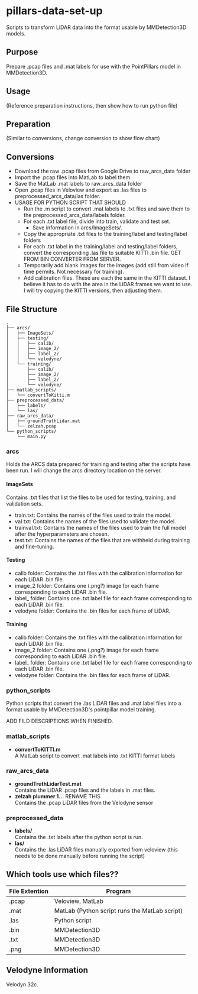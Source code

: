 # pillars-data-set-up #

Scripts to transform LiDAR data into the format usable by MMDetection3D models.

## Purpose ##

Prepare .pcap files and .mat labels for use with the PointPillars model in MMDetection3D.

## Usage ##
(Reference preparation instructions, then show how to run python file)

## Preparation ##
(Similar to conversions, change conversion to show flow chart)

## Conversions ##

- Download the raw .pcap files from Google Drive to raw_arcs_data folder
- Import the .pcap files into MatLab to label them.
- Save the MatLab .mat labels to raw_arcs_data folder
- Open .pcap files in Veloview and export as .las files to preprocessed_arcs_data/las folder.
- USAGE FOR PYTHON SCRIPT THAT SHOULD
  - Run the .m script to convert .mat labels to .txt files and save them to the 
    preprocessed_arcs_data/labels folder.
  - For each .txt label file, divide into train, validate and test set.
    - Save information in arcs/ImageSets/.
  - Copy the appropriate .txt files to the training/label and testing/label folders
  - For each .txt label in the training/label and testing/label folders, convert the 
    corresponding .las file to suitable KITTI .bin file. GET FROM BIN CONVERTER FROM SERVER.
  - Temporarily add blank images for the images (add still from video if time permits. Not
    necessary for training).
  - Add calibration files. These are each the same in the KITTI dataset. I believe it has to
    do with the area in the LiDAR frames we want to use. I will try copying the KITTI versions,
    then adjusting them.

## File Structure ##
```
.
├── arcs/
│   ├── ImageSets/
│   ├── testing/
│   │   ├── calib/
│   │   ├── image_2/
│   │   ├── label_2/
│   │   └── velodyne/
│   └── training/
│       ├── calib/
│       ├── image_2/
│       ├── label_2/
│       └── velodyne/
├── matlab_scripts/
│   └── convertToKitti.m
├── preprocessed_data/
│   ├── labels/
│   └── las/
├── raw_arcs_data/
│   ├── groundTruthLidar.mat
│   └── zelzah.pcap
└── python_scripts/
    └── main.py
```


### arcs ###

Holds the ARCS data prepared for training and testing after the scripts have been run.
I will change the arcs directory location on the server.

#### ImageSets ####

Contains .txt files that list the files to be used for testing, training, and validation sets.
- train.txt: Contains the names of the files used to train the model.
- val.txt: Contains the names of the files used to validate the model.
- trainval.txt: Contains the names of the files used to train the full model after the
  hyperparameters are chosen.
- test.txt: Contains the names of the files that are withheld during training and fine-tuning.

#### Testing ####

- calib folder: Contains the .txt files with the calibration information for each LiDAR .bin file.
- image_2 folder: Contains one (.png?) image for each frame corresponding to each LiDAR .bin file.
- label_ folder: Contains one .txt label file for each frame corresponding to each LiDAR .bin file.
- velodyne folder: Contains the .bin files for each frame of LiDAR.

#### Training ####

- calib folder: Contains the .txt files with the calibration information for each LiDAR .bin file.
- image_2 folder: Contains one (.png?) image for each frame corresponding to each LiDAR .bin file.
- label_ folder: Contains one .txt label file for each frame corresponding to each LiDAR .bin file.
- velodyne folder: Contains the .bin files for each frame of LiDAR.

### python_scripts ###

Python scripts that convert the .las LiDAR files and .mat label files into a format usable
by MMDetection3D's pointpillar model training.

ADD FILD DESCRIPTIONS WHEN FINISHED.

### matlab_scripts ###

- **convertToKITTI.m** <br>
    A MatLab script to convert .mat labels into .txt KITTI format labels

### raw_arcs_data ###

- **groundTruthLidarTest.mat** <br>
Contains the LiDAR .pcap files and the labels in .mat files.
- **zelzah plummer 1...** RENAME THIS <br>
Contains the .pcap LiDAR files from the Velodyne sensor

### preprocessed_data ###

- **labels/** <br>
Contains the .txt labels after the python script is run.
- **las/** <br>
Contains the .las LiDAR files manually exported from veloview (this needs to be done 
manually before running the script)

## Which tools use which files?? ##

| File Extention | Program                                            |
|----------------|----------------------------------------------------|
| .pcap          | Veloview, MatLab <br>                              |
| .mat           | MatLab (Python script runs the MatLab script) <br> |
| .las           | Python script <br>                                 |
| .bin           | MMDetection3D                                      |
| .txt           | MMDetection3D                                      |
| .png           | MMDetection3D                                      |

## Velodyne Information ##
Velodyn 32c.


